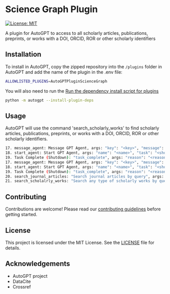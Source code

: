 
# Science Graph Plugin

[![License: MIT](https://img.shields.io/badge/License-MIT-green.svg)](https://opensource.org/licenses/MIT)

A plugin for AutoGPT to access to all scholarly articles, publications, preprints, or works with a DOI, ORCID, ROR or other scholarly identifiers
## Installation

To install in AutoGPT, copy the zipped repository into the `/plugins` folder in AutoGPT and add the name of the plugin in the .env file: 


```bash
ALLOWLISTED_PLUGINS=AutoGPTPluginScienceGraph
```

You will also need to run the [Run the dependency install script for plugins](https://github.com/Significant-Gravitas/Auto-GPT-Plugins#installation)

```bash
python -m autogpt --install-plugin-deps
```


## Usage

AutoGPT will use the command 'search_scholarly_works' to find scholarly articles, publications, preprints, or works with a DOI, ORCID, ROR or other scholarly identifiers.

```bash
17. message_agent: Message GPT Agent, args: "key": "<key>", "message": "<message>"
18. start_agent: Start GPT Agent, args: "name": "<name>", "task": "<short_task_desc>", "prompt": "<prompt>"
19. Task Complete (Shutdown): "task_complete", args: "reason": "<reason>"
17. message_agent: Message GPT Agent, args: "key": "<key>", "message": "<message>"
18. start_agent: Start GPT Agent, args: "name": "<name>", "task": "<short_task_desc>", "prompt": "<prompt>"
19. Task Complete (Shutdown): "task_complete", args: "reason": "<reason>"
20. search_journal_articles: "Search journal articles by query", args: "query": "<query>"
21. search_scholalrly_works: "Search any type of scholarly works by query", args: "query": "<query>"

```
## Contributing

Contributions are welcome! Please read our [contributing guidelines](CONTRIBUTING.md) before getting started.

## License

This project is licensed under the MIT License. See the [LICENSE](LICENSE) file for details.


## Acknowledgements

- AutoGPT project
- DataCite
- Crossref

